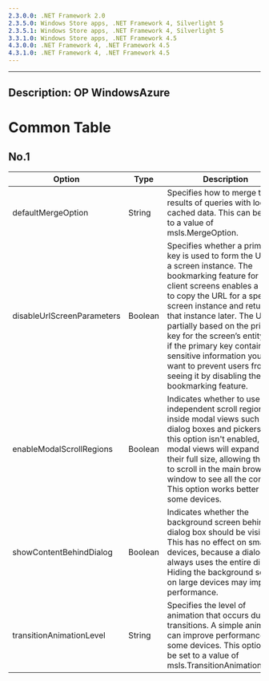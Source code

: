 ```yaml
---
2.3.0.0: .NET Framework 2.0
2.3.5.0: Windows Store apps, .NET Framework 4, Silverlight 5
2.3.5.1: Windows Store apps, .NET Framework 4, Silverlight 5
3.3.1.0: Windows Store apps, .NET Framework 4.5
4.3.0.0: .NET Framework 4, .NET Framework 4.5
4.3.1.0: .NET Framework 4, .NET Framework 4.5
---
```

-----
Description: OP WindowsAzure
-----
# Common Table

## No.1

Option  |Type  |Description
------------- | ------------- |------------- |
defaultMergeOption|	String|	Specifies how to merge the results of queries with locally cached data. This can be set to a value of msls.MergeOption.
disableUrlScreenParameters|	Boolean|	Specifies whether a primary key is used to form the URL for a screen instance. The bookmarking feature for HTML client screens enables a user to copy the URL for a specific screen instance and return to that instance later. The URL is partially based on the primary key for the screen’s entity, so if the primary key contains sensitive information you may want to prevent users from seeing it by disabling the bookmarking feature.
enableModalScrollRegions|	Boolean|	Indicates whether to use an independent scroll region inside modal views such as dialog boxes and pickers. If this option isn't enabled, modal views will expand to their full size, allowing the user to scroll in the main browser window to see all the content. This option works better with some devices.
showContentBehindDialog|	Boolean|	Indicates whether the background screen behind a dialog box should be visible. This has no effect on small devices, because a dialog box always uses the entire display. Hiding the background screen on large devices may improve performance.
transitionAnimationLevel|	String|	Specifies the level of animation that occurs during transitions. A simple animation can improve performance on some devices. This option can be set to a value of msls.TransitionAnimationLevel.
